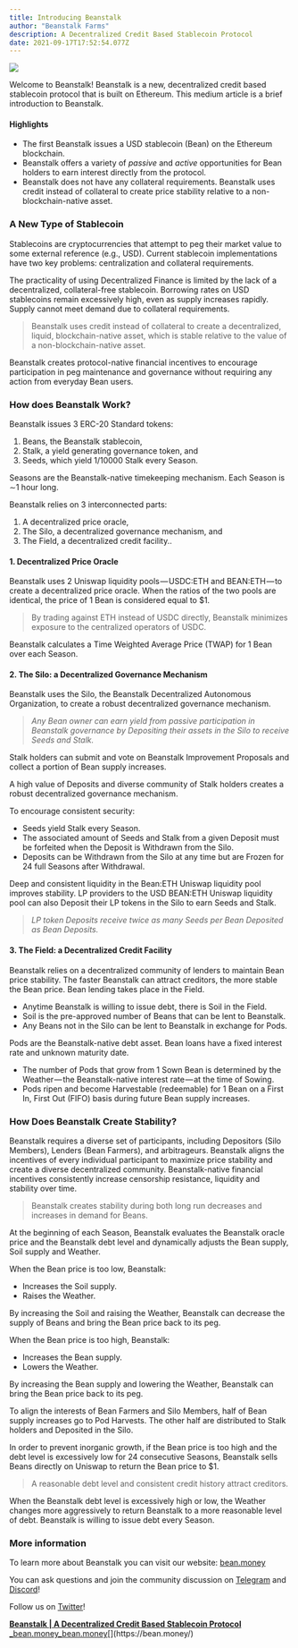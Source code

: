 ```yaml
---
title: Introducing Beanstalk
author: "Beanstalk Farms"
description: A Decentralized Credit Based Stablecoin Protocol
date: 2021-09-17T17:52:54.077Z
---
```


![](https://cdn-images-1.medium.com/max/800/1*W0LppdZfX7V1D1DrMTB9ZQ.png)

Welcome to Beanstalk! Beanstalk is a new, decentralized credit based stablecoin protocol that is built on Ethereum. This medium article is a brief introduction to Beanstalk.

#### **Highlights**

*   The first Beanstalk issues a USD stablecoin (Bean) on the Ethereum blockchain.
*   Beanstalk offers a variety of _passive_ and _active_ opportunities for Bean holders to earn interest directly from the protocol.
*   Beanstalk does not have any collateral requirements. Beanstalk uses credit instead of collateral to create price stability relative to a non-blockchain-native asset.

### **A New Type of Stablecoin**

Stablecoins are cryptocurrencies that attempt to peg their market value to some external reference (e.g., USD). Current stablecoin implementations have two key problems: centralization and collateral requirements.

The practicality of using Decentralized Finance is limited by the lack of a decentralized, collateral-free stablecoin. Borrowing rates on USD stablecoins remain excessively high, even as supply increases rapidly. Supply cannot meet demand due to collateral requirements.

> Beanstalk uses credit instead of collateral to create a decentralized, liquid, blockchain-native asset, which is stable relative to the value of a non-blockchain-native asset.

Beanstalk creates protocol-native financial incentives to encourage participation in peg maintenance and governance without requiring any action from everyday Bean users.

### **How does Beanstalk Work?**

Beanstalk issues 3 ERC-20 Standard tokens:

1.  Beans, the Beanstalk stablecoin,
2.  Stalk, a yield generating governance token, and
3.  Seeds, which yield 1/10000 Stalk every Season.

Seasons are the Beanstalk-native timekeeping mechanism. Each Season is ∼1 hour long.

Beanstalk relies on 3 interconnected parts:

1.  A decentralized price oracle,
2.  The Silo, a decentralized governance mechanism, and
3.  The Field, a decentralized credit facility..

#### **1\. Decentralized Price Oracle**

Beanstalk uses 2 Uniswap liquidity pools — USDC:ETH and BEAN:ETH — to create a decentralized price oracle. When the ratios of the two pools are identical, the price of 1 Bean is considered equal to $1.

> By trading against ETH instead of USDC directly, Beanstalk minimizes exposure to the centralized operators of USDC.

Beanstalk calculates a Time Weighted Average Price (TWAP) for 1 Bean over each Season.

#### **2\.** The Silo: a **Decentralized Governance Mechanism**

Beanstalk uses the Silo, the Beanstalk Decentralized Autonomous Organization, to create a robust decentralized governance mechanism.

> _Any Bean owner can earn yield from passive participation in Beanstalk governance by Depositing their assets in the Silo to receive Seeds and Stalk._

Stalk holders can submit and vote on Beanstalk Improvement Proposals and collect a portion of Bean supply increases.

A high value of Deposits and diverse community of Stalk holders creates a robust decentralized governance mechanism.

To encourage consistent security:

*   Seeds yield Stalk every Season.
*   The associated amount of Seeds and Stalk from a given Deposit must be forfeited when the Deposit is Withdrawn from the Silo.
*   Deposits can be Withdrawn from the Silo at any time but are Frozen for 24 full Seasons after Withdrawal.

Deep and consistent liquidity in the Bean:ETH Uniswap liquidity pool improves stability. LP providers to the USD BEAN:ETH Uniswap liquidity pool can also Deposit their LP tokens in the Silo to earn Seeds and Stalk.

> _LP token Deposits receive twice as many Seeds per Bean Deposited as Bean Deposits._

#### **3\.** The Field: a **Decentralized Credit Facility**

Beanstalk relies on a decentralized community of lenders to maintain Bean price stability. The faster Beanstalk can attract creditors, the more stable the Bean price. Bean lending takes place in the Field.

*   Anytime Beanstalk is willing to issue debt, there is Soil in the Field.
*   Soil is the pre-approved number of Beans that can be lent to Beanstalk.
*   Any Beans not in the Silo can be lent to Beanstalk in exchange for Pods.

Pods are the Beanstalk-native debt asset. Bean loans have a fixed interest rate and unknown maturity date.

*   The number of Pods that grow from 1 Sown Bean is determined by the Weather — the Beanstalk-native interest rate — at the time of Sowing.
*   Pods ripen and become Harvestable (redeemable) for 1 Bean on a First In, First Out (FIFO) basis during future Bean supply increases.

### **How Does Beanstalk Create Stability?**

Beanstalk requires a diverse set of participants, including Depositors (Silo Members), Lenders (Bean Farmers), and arbitrageurs. Beanstalk aligns the incentives of every individual participant to maximize price stability and create a diverse decentralized community. Beanstalk-native financial incentives consistently increase censorship resistance, liquidity and stability over time.

> Beanstalk creates stability during both long run decreases and increases in demand for Beans.

At the beginning of each Season, Beanstalk evaluates the Beanstalk oracle price and the Beanstalk debt level and dynamically adjusts the Bean supply, Soil supply and Weather.

When the Bean price is too low, Beanstalk:

*   Increases the Soil supply.
*   Raises the Weather.

By increasing the Soil and raising the Weather, Beanstalk can decrease the supply of Beans and bring the Bean price back to its peg.

When the Bean price is too high, Beanstalk:

*   Increases the Bean supply.
*   Lowers the Weather.

By increasing the Bean supply and lowering the Weather, Beanstalk can bring the Bean price back to its peg.

To align the interests of Bean Farmers and Silo Members, half of Bean supply increases go to Pod Harvests. The other half are distributed to Stalk holders and Deposited in the Silo.

In order to prevent inorganic growth, if the Bean price is too high and the debt level is excessively low for 24 consecutive Seasons, Beanstalk sells Beans directly on Uniswap to return the Bean price to $1.

> A reasonable debt level and consistent credit history attract creditors.

When the Beanstalk debt level is excessively high or low, the Weather changes more aggressively to return Beanstalk to a more reasonable level of debt. Beanstalk is willing to issue debt every Season.

### More information

To learn more about Beanstalk you can visit our website: [bean.money](https://bean.money/)

You can ask questions and join the community discussion on [Telegram](https://t.me/joinchat/OdWoJSyPVsRhYzgx) and [Discord](https://discord.gg/y4cJNv5DTM)!

Follow us on [Twitter](https://twitter.com/BeanstalkFarms)!

[**Beanstalk | A Decentralized Credit Based Stablecoin Protocol**  
_bean.money_bean.money](https://bean.money/ "https://bean.money/")[](https://bean.money/)